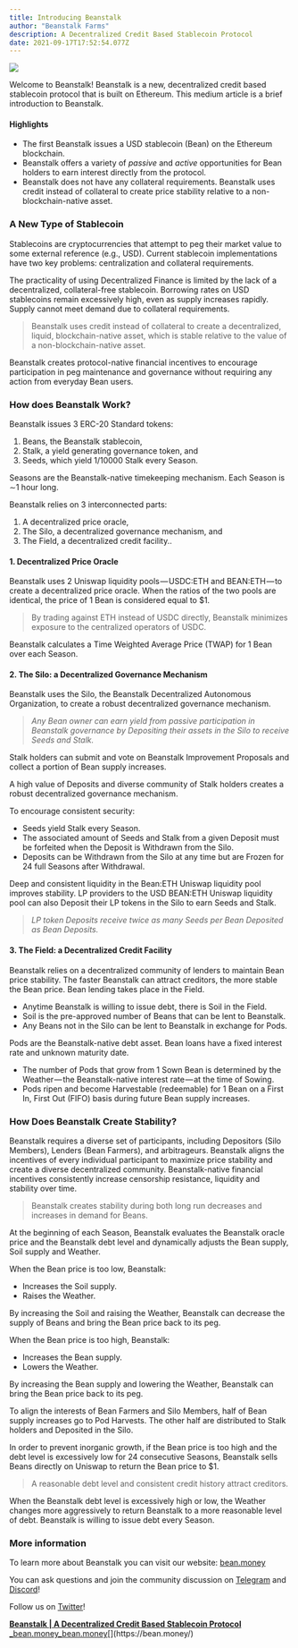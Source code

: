 ```yaml
---
title: Introducing Beanstalk
author: "Beanstalk Farms"
description: A Decentralized Credit Based Stablecoin Protocol
date: 2021-09-17T17:52:54.077Z
---
```


![](https://cdn-images-1.medium.com/max/800/1*W0LppdZfX7V1D1DrMTB9ZQ.png)

Welcome to Beanstalk! Beanstalk is a new, decentralized credit based stablecoin protocol that is built on Ethereum. This medium article is a brief introduction to Beanstalk.

#### **Highlights**

*   The first Beanstalk issues a USD stablecoin (Bean) on the Ethereum blockchain.
*   Beanstalk offers a variety of _passive_ and _active_ opportunities for Bean holders to earn interest directly from the protocol.
*   Beanstalk does not have any collateral requirements. Beanstalk uses credit instead of collateral to create price stability relative to a non-blockchain-native asset.

### **A New Type of Stablecoin**

Stablecoins are cryptocurrencies that attempt to peg their market value to some external reference (e.g., USD). Current stablecoin implementations have two key problems: centralization and collateral requirements.

The practicality of using Decentralized Finance is limited by the lack of a decentralized, collateral-free stablecoin. Borrowing rates on USD stablecoins remain excessively high, even as supply increases rapidly. Supply cannot meet demand due to collateral requirements.

> Beanstalk uses credit instead of collateral to create a decentralized, liquid, blockchain-native asset, which is stable relative to the value of a non-blockchain-native asset.

Beanstalk creates protocol-native financial incentives to encourage participation in peg maintenance and governance without requiring any action from everyday Bean users.

### **How does Beanstalk Work?**

Beanstalk issues 3 ERC-20 Standard tokens:

1.  Beans, the Beanstalk stablecoin,
2.  Stalk, a yield generating governance token, and
3.  Seeds, which yield 1/10000 Stalk every Season.

Seasons are the Beanstalk-native timekeeping mechanism. Each Season is ∼1 hour long.

Beanstalk relies on 3 interconnected parts:

1.  A decentralized price oracle,
2.  The Silo, a decentralized governance mechanism, and
3.  The Field, a decentralized credit facility..

#### **1\. Decentralized Price Oracle**

Beanstalk uses 2 Uniswap liquidity pools — USDC:ETH and BEAN:ETH — to create a decentralized price oracle. When the ratios of the two pools are identical, the price of 1 Bean is considered equal to $1.

> By trading against ETH instead of USDC directly, Beanstalk minimizes exposure to the centralized operators of USDC.

Beanstalk calculates a Time Weighted Average Price (TWAP) for 1 Bean over each Season.

#### **2\.** The Silo: a **Decentralized Governance Mechanism**

Beanstalk uses the Silo, the Beanstalk Decentralized Autonomous Organization, to create a robust decentralized governance mechanism.

> _Any Bean owner can earn yield from passive participation in Beanstalk governance by Depositing their assets in the Silo to receive Seeds and Stalk._

Stalk holders can submit and vote on Beanstalk Improvement Proposals and collect a portion of Bean supply increases.

A high value of Deposits and diverse community of Stalk holders creates a robust decentralized governance mechanism.

To encourage consistent security:

*   Seeds yield Stalk every Season.
*   The associated amount of Seeds and Stalk from a given Deposit must be forfeited when the Deposit is Withdrawn from the Silo.
*   Deposits can be Withdrawn from the Silo at any time but are Frozen for 24 full Seasons after Withdrawal.

Deep and consistent liquidity in the Bean:ETH Uniswap liquidity pool improves stability. LP providers to the USD BEAN:ETH Uniswap liquidity pool can also Deposit their LP tokens in the Silo to earn Seeds and Stalk.

> _LP token Deposits receive twice as many Seeds per Bean Deposited as Bean Deposits._

#### **3\.** The Field: a **Decentralized Credit Facility**

Beanstalk relies on a decentralized community of lenders to maintain Bean price stability. The faster Beanstalk can attract creditors, the more stable the Bean price. Bean lending takes place in the Field.

*   Anytime Beanstalk is willing to issue debt, there is Soil in the Field.
*   Soil is the pre-approved number of Beans that can be lent to Beanstalk.
*   Any Beans not in the Silo can be lent to Beanstalk in exchange for Pods.

Pods are the Beanstalk-native debt asset. Bean loans have a fixed interest rate and unknown maturity date.

*   The number of Pods that grow from 1 Sown Bean is determined by the Weather — the Beanstalk-native interest rate — at the time of Sowing.
*   Pods ripen and become Harvestable (redeemable) for 1 Bean on a First In, First Out (FIFO) basis during future Bean supply increases.

### **How Does Beanstalk Create Stability?**

Beanstalk requires a diverse set of participants, including Depositors (Silo Members), Lenders (Bean Farmers), and arbitrageurs. Beanstalk aligns the incentives of every individual participant to maximize price stability and create a diverse decentralized community. Beanstalk-native financial incentives consistently increase censorship resistance, liquidity and stability over time.

> Beanstalk creates stability during both long run decreases and increases in demand for Beans.

At the beginning of each Season, Beanstalk evaluates the Beanstalk oracle price and the Beanstalk debt level and dynamically adjusts the Bean supply, Soil supply and Weather.

When the Bean price is too low, Beanstalk:

*   Increases the Soil supply.
*   Raises the Weather.

By increasing the Soil and raising the Weather, Beanstalk can decrease the supply of Beans and bring the Bean price back to its peg.

When the Bean price is too high, Beanstalk:

*   Increases the Bean supply.
*   Lowers the Weather.

By increasing the Bean supply and lowering the Weather, Beanstalk can bring the Bean price back to its peg.

To align the interests of Bean Farmers and Silo Members, half of Bean supply increases go to Pod Harvests. The other half are distributed to Stalk holders and Deposited in the Silo.

In order to prevent inorganic growth, if the Bean price is too high and the debt level is excessively low for 24 consecutive Seasons, Beanstalk sells Beans directly on Uniswap to return the Bean price to $1.

> A reasonable debt level and consistent credit history attract creditors.

When the Beanstalk debt level is excessively high or low, the Weather changes more aggressively to return Beanstalk to a more reasonable level of debt. Beanstalk is willing to issue debt every Season.

### More information

To learn more about Beanstalk you can visit our website: [bean.money](https://bean.money/)

You can ask questions and join the community discussion on [Telegram](https://t.me/joinchat/OdWoJSyPVsRhYzgx) and [Discord](https://discord.gg/y4cJNv5DTM)!

Follow us on [Twitter](https://twitter.com/BeanstalkFarms)!

[**Beanstalk | A Decentralized Credit Based Stablecoin Protocol**  
_bean.money_bean.money](https://bean.money/ "https://bean.money/")[](https://bean.money/)